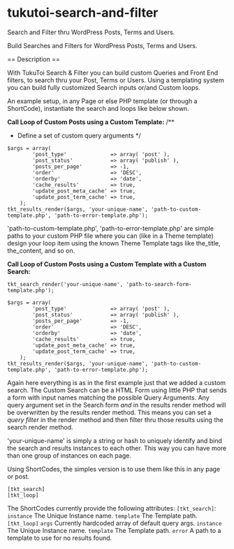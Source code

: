 # tukutoi-search-and-filter
 Search and Filter thru WordPress Posts, Terms and Users.

Build Searches and Filters for WordPress Posts, Terms and Users.

== Description ==

With TukuToi Search & Filter you can build custom Queries and Front End filters, to search thru your Post, Terms or Users.
Using a templating system you can build fully customized Search inputs or/and Custom loops.

An example setup, in any Page or else PHP template (or through a ShortCode), instantiate the search and loops like below shown.

**Call Loop of Custom Posts using a Custom Template:**
/**
 * Define a set of custom query arguments 
 */
```
$args = array(
		'post_type'              => array( 'post' ),
		'post_status'            => array( 'publish' ),
		'posts_per_page'         => -1,
		'order'                  => 'DESC',
		'orderby'                => 'date',
		'cache_results'          => true,
		'update_post_meta_cache' => true,
		'update_post_term_cache' => true,
	);
tkt_results_render($args, 'your-unique-name', 'path-to-custom-template.php', 'path-to-error-template.php');
```
'path-to-custom-template.php', 'path-to-error-template.php' are simple paths to your custom PHP file where you can (like in a Theme template) design your loop item using the known Theme Template tags like the_title, the_content, and so on.

**Call Loop of Custom Posts using a Custom Template with a Custom Search:**
```
tkt_search_render('your-unique-name', 'path-to-search-form-template.php');

$args = array(
		'post_type'              => array( 'post' ),
		'post_status'            => array( 'publish' ),
		'posts_per_page'         => -1,
		'order'                  => 'DESC',
		'orderby'                => 'date',
		'cache_results'          => true,
		'update_post_meta_cache' => true,
		'update_post_term_cache' => true,
	);
tkt_results_render($args, 'your-unique-name', 'path-to-custom-template.php', 'path-to-error-template.php');
```

Again here everything is as in the first example just that we added a custom search.
The Custom Search can be a HTML Form using little PHP that sends a form with input names matching the possible Query Arguments.
Any query argument set in the Search form *and* in the results render method will be overwritten by the results render method.
This means you can set a *query filter* in the render method and then filter thru those results using the search render method.

'your-unique-name' is simply a string or hash to uniquely identify and bind the search and results instances to each other.
This way you can have more than one group of instances on each page.

Using ShortCodes, the simples version is to use them like this in any page or post.
```
[tkt_search]
[tkt_loop]
```

The ShortCodes currently provide the following attributes:
`[tkt_search]`:
`instance`	The Unique Instance name. 
`template`	The Template path.
`[tkt_loop]`
`args`  	Currently hardcoded array of default query args.
`instance`	The Unique Instance name. 
`template`	The Template path.
`error`		A path to a template to use for no results found.


